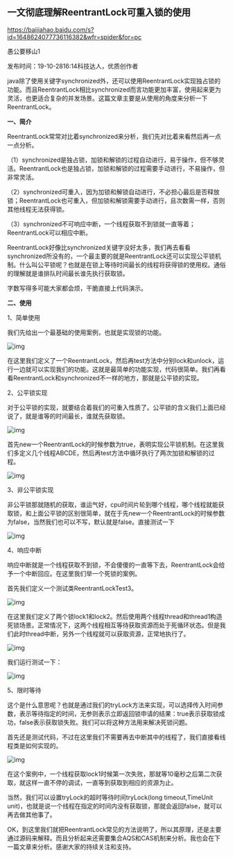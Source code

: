 ## 一文彻底理解ReentrantLock可重入锁的使用

https://baijiahao.baidu.com/s?id=1648624077736116382&wfr=spider&for=pc

愚公要移山1

发布时间：19-10-2816:14科技达人，优质创作者

java除了使用关键字synchronized外，还可以使用ReentrantLock实现独占锁的功能。而且ReentrantLock相比synchronized而言功能更加丰富，使用起来更为灵活，也更适合复杂的并发场景。这篇文章主要是从使用的角度来分析一下ReentrantLock。

**一、简介**

ReentrantLock常常对比着synchronized来分析，我们先对比着来看然后再一点一点分析。

（1）synchronized是独占锁，加锁和解锁的过程自动进行，易于操作，但不够灵活。ReentrantLock也是独占锁，加锁和解锁的过程需要手动进行，不易操作，但非常灵活。

（2）synchronized可重入，因为加锁和解锁自动进行，不必担心最后是否释放锁；ReentrantLock也可重入，但加锁和解锁需要手动进行，且次数需一样，否则其他线程无法获得锁。

（3）synchronized不可响应中断，一个线程获取不到锁就一直等着；ReentrantLock可以相应中断。

ReentrantLock好像比synchronized关键字没好太多，我们再去看看synchronized所没有的，一个最主要的就是ReentrantLock还可以实现公平锁机制。什么叫公平锁呢？也就是在锁上等待时间最长的线程将获得锁的使用权。通俗的理解就是谁排队时间最长谁先执行获取锁。

字数写得多可能大家都会烦，干脆直接上代码演示。

**二、使用**

1、简单使用

我们先给出一个最基础的使用案例，也就是实现锁的功能。

![img](https://pics4.baidu.com/feed/1ad5ad6eddc451da3340cf0f31befb63d116326d.jpeg?token=453a71e9bc059e080fe73f0588151612&s=3281B14C12B4B26F16C9950B0000F0C1)

在这里我们定义了一个ReentrantLock，然后再test方法中分别lock和unlock，运行一边就可以实现我们的功能。这就是最简单的功能实现，代码很简单。我们再看看ReentrantLock和synchronized不一样的地方，那就是公平锁的实现。

2、公平锁实现

对于公平锁的实现，就要结合着我们的可重入性质了。公平锁的含义我们上面已经说了，就是谁等的时间最长，谁就先获取锁。

![img](https://pics5.baidu.com/feed/d53f8794a4c27d1e2bb5a7729c96046bdcc438ba.jpeg?token=b6d18757a2214aea7c53c09c6d95cd5c&s=B281B14C9AB4B24F46C9B40A000070C1)

首先new一个ReentrantLock的时候参数为true，表明实现公平锁机制。在这里我们多定义几个线程ABCDE，然后再test方法中循环执行了两次加锁和解锁的过程。

![img](https://pics1.baidu.com/feed/11385343fbf2b211aee9477b4dc3cc3d0dd78e8d.jpeg?token=d4df31a7b4fb1589ad81385fec7e8ac8&s=571CEE2A0F1A484146C101DB0000D0B6)

3、非公平锁实现

非公平锁那就随机的获取，谁运气好，cpu时间片轮到哪个线程，哪个线程就能获取锁，和上面公平锁的区别很简单，就在于先new一个ReentrantLock的时候参数为false，当然我们也可以不写，默认就是false。直接测试一下

![img](https://pics7.baidu.com/feed/267f9e2f07082838cf3ef17630da00044c08f16e.jpeg?token=58c526d42f44f49194aa99d59651fb6b&s=4BA438620B2B400950FC29DA0000C0B2)

4、响应中断

响应中断就是一个线程获取不到锁，不会傻傻的一直等下去，ReentrantLock会给予一个中断回应。在这里我们举一个死锁的案例。

首先我们定义一个测试类ReentrantLockTest3。

![img](https://pics3.baidu.com/feed/eaf81a4c510fd9f9ee7d853da26e7d2f2934a4c1.jpeg?token=428cef42e544014c91b9c79d5b72ee5c&s=3281B14483F0BC6850D84D8F0000E081)

在这里我们定义了两个锁lock1和lock2。然后使用两个线程thread和thread1构造死锁场景。正常情况下，这两个线程相互等待获取资源而处于死循环状态。但是我们此时thread中断，另外一个线程就可以获取资源，正常地执行了。

![img](https://pics5.baidu.com/feed/cc11728b4710b9121f73027a44be550693452249.jpeg?token=58a06ad7da017c17e044a00a1bf2bc56&s=BA81A14CDAB6864F56DD9D0B0000A0C1)

我们运行测试一下：

![img](https://pics3.baidu.com/feed/58ee3d6d55fbb2fb39f5e173c80989a14723dcba.jpeg?token=e50cd658872c42da3e3794101de3dafb&s=7AC6AC1A94E849035CE5D9CB020090B1)

5、限时等待

这个是什么意思呢？也就是通过我们的tryLock方法来实现，可以选择传入时间参数，表示等待指定的时间，无参则表示立即返回锁申请的结果：true表示获取锁成功，false表示获取锁失败。我们可以将这种方法用来解决死锁问题。

首先还是测试代码，不过在这里我们不需要再去中断其中的线程了，我们直接看线程类是如何实现的。

![img](https://pics6.baidu.com/feed/bd3eb13533fa828b293a59917a5ce831970a5a74.jpeg?token=9a6750f03573f41ff24ef8218d493b8e&s=BA81B14C12B4B46C56DDB50F0000A0C1)

在这个案例中，一个线程获取lock1时候第一次失败，那就等10毫秒之后第二次获取，就这样一直不停的调试，一直等到获取到相应的资源为止。

当然，我们可以设置tryLock的超时等待时间tryLock(long timeout,TimeUnit unit)，也就是说一个线程在指定的时间内没有获取锁，那就会返回false，就可以再去做其他事了。

OK，到这里我们就把ReentrantLock常见的方法说明了，所以其原理，还是主要通过源码来解释。而且分析起来还需要集合AQS和CAS机制来分析。我也会在下一篇文章来分析。感谢大家的持续关注和支持。